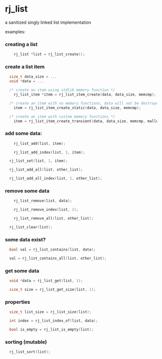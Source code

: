 
rj_list
======

a sanitized singly linked list implementation

examples:

### creating a list
```c
	rj_list *list = rj_list_create();
```

### create a list item
```c
  size_t data_size = ...
  void *data = ...

  /* create an item using stdlib memory function */
	rj_list_item *item = rj_list_item_create(data, data_size, memcmp);

  /* create an item with no memory functions, data will not be destroyed or copied */
	item = rj_list_item_create_static(data, data_size, memcmp);

  /* create an item with custom memory functions */
	item = rj_list_item_create_transient(data, data_size, memcmp, malloc, free, memmove);
```

### add some data:
```c
	rj_list_add(list, item);

	rj_list_add_index(list, 1, item);

  rj_list_set(list, 1, item);

  rj_list_add_all(list, other_list);

  rj_list_add_all_index(list, 1, other_list);
```

### remove some data
```c
	rj_list_remove(list, data);

	rj_list_remove_index(list, 1);

	rj_list_remove_all(list, other_list);

  rj_list_clear(list);
```

### some data exist?
```c
  bool val = rj_list_contains(list, data);

  val = rj_list_contains_all(list, other_list);
```

### get some data
```c
  void *data = rj_list_get(list, 1);

  size_t size = rj_list_get_size(list, 1);
```

### properties
```c
  size_t list_size = rj_list_size(list);

  int index = rj_list_index_of(list, data);

  bool is_empty = rj_list_is_empty(list);
```

### sorting (mutable)
```c
  rj_list_sort(list);
```

